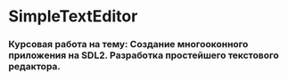 # SimpleTextEditor

<h3>Курсовая работа на тему: Создание многооконного приложения на SDL2. Разработка простейшего текстового редактора.</h3>
